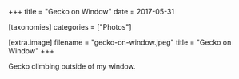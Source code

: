+++
title = "Gecko on Window"
date = 2017-05-31

[taxonomies]
categories = ["Photos"]

[extra.image]
filename = "gecko-on-window.jpeg"
title = "Gecko on Window"
+++

Gecko climbing outside of my window.
